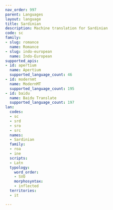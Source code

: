 ```yaml
---
nav_order: 997
parent: Languages
layout: language
title: Sardinian
description: Machine translation for Sardinian
code: sc
family:
- slug: romance
  name: Romance
- slug: indo-european
  name: Indo-European
supported_apis:
- id: apertium
  name: Apertium
  supported_language_count: 46
- id: modernmt
  name: ModernMT
  supported_language_count: 195
- id: baidu
  name: Baidu Translate
  supported_language_count: 197
lan:
  codes:
  - sc
  - srd
  - sro
  - src
  names:
  - Sardinian
  family:
  - roa
  - ine
  scripts:
  - Latn
  typology:
    word_order:
    - SVO
    morphosyntax:
    - inflected
  territories:
  - it

---
```


